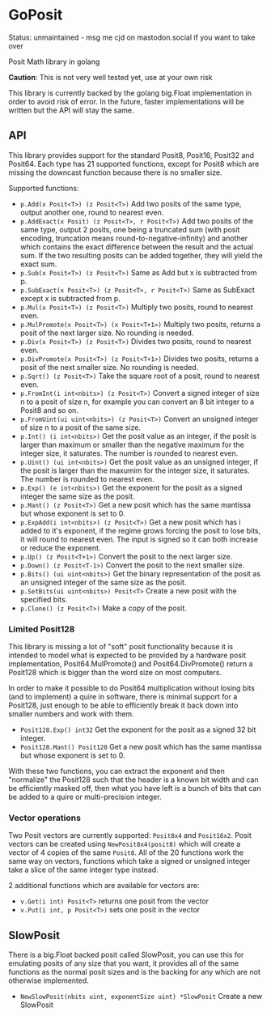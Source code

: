 # GoPosit

Status: unmaintained - msg me cjd on mastodon.social if you want to take over

Posit Math library in golang

**Caution**: This is not very well tested yet, use at your own risk

This library is currently backed by the golang big.Float implementation in order to avoid risk
of error. In the future, faster implementations will be written but the API will stay the same.

## API

This library provides support for the standard Posit8, Posit16, Posit32 and Posit64.
Each type has 21 supported functions, except for Posit8 which are missing the downcast function
because there is no smaller size.

Supported functions:

* `p.Add(x Posit<T>) (z Posit<T>)` Add two posits of the same type, output another one, round to
nearest even.
* `p.AddExact(x Posit) (z Posit<T>, r Posit<T>)` Add two posits of the same type, output 2 posits,
one being a truncated sum (with posit encoding, truncation means round-to-negative-infinity) and
another which contains the exact difference between the result and the actual sum. If the two
resulting posits can be added together, they will yield the exact sum.
* `p.Sub(x Posit<T>) (z Posit<T>)` Same as Add but x is subtracted from p.
* `p.SubExact(x Posit<T>) (z Posit<T>, r Posit<T>)` Same as SubExact except x is subtracted from p.
* `p.Mul(x Posit<T>) (z Posit<T>)` Multiply two posits, round to nearest even.
* `p.MulPromote(x Posit<T>) (x Posit<T+1>)` Multiply two posits, returns a posit of the next larger
size. No rounding is needed.
* `p.Div(x Posit<T>) (z Posit<T>)` Divides two posits, round to nearest even.
* `p.DivPromote(x Posit<T>) (z Posit<T+1>)` Divides two posits, returns a posit of the next smaller
size. No rounding is needed.
* `p.Sqrt() (z Posit<T>)` Take the square root of a posit, round to nearest even.
* `p.FromInt(i int<nbits>) (z Posit<T>)` Convert a signed integer of size n to a posit of size n,
for example you can convert an 8 bit integer to a Posit8 and so on.
* `p.FromUint(ui uint<nbits>) (z Posit<T>)` Convert an unsigned integer of size n to a posit of the
same size.
* `p.Int() (i int<nbits>)` Get the posit value as an integer, if the posit is larger than maximum
or smaller than the negative maximum for the integer size, it saturates. The number is rounded to
nearest even.
* `p.Uint() (ui int<nbits>)` Get the posit value as an unsigned integer, if the posit is larger
than the maxumim for the integer size, it saturates. The number is rounded to nearest even.
* `p.Exp() (e int<nbits>)` Get the exponent for the posit as a signed integer the same size as the
posit.
* `p.Mant() (z Posit<T>)` Get a new posit which has the same mantissa but whose exponent is set
to 0.
* `p.ExpAdd(i int<nbits>) (z Posit<T>)` Get a new posit which has i added to it's exponent, if the
regime grows forcing the posit to lose bits, it will round to nearest even. The input is signed
so it can both increase or reduce the exponent.
* `p.Up() (z Posit<T+1>)` Convert the posit to the next larger size.
* `p.Down() (z Posit<T-1>)` Convert the posit to the next smaller size.
* `p.Bits() (ui uint<nbits>)` Get the binary representation of the posit as an unsigned integer
of the same size as the posit.
* `p.SetBits(ui uint<nbits>) Posit<T>` Create a new posit with the specified bits.
* `p.Clone() (z Posit<T>)` Make a copy of the posit.


### Limited Posit128

This library is missing a lot of "soft" posit functionality because it is intended to model what
is expected to be provided by a hardware posit implementation, Posit64.MulPromote() and
Posit64.DivPromote() return a Posit128 which is bigger than the word size on most computers.

In order to make it possible to do Posit64 multiplication without losing bits (and to implement)
a quire in software, there is minimal support for a Posit128, just enough to be able to efficiently
break it back down into smaller numbers and work with them.

* `Posit128.Exp() int32` Get the exponent for the posit as a signed 32 bit integer.
* `Posit128.Mant() Posit128` Get a new posit which has the same mantissa but whose exponent is set
to 0.

With these two functions, you can extract the exponent and then "normalize" the Posit128 such that
the header is a known bit width and can be efficiently masked off, then what you have left is a
bunch of bits that can be added to a quire or multi-precision integer.


### Vector operations

Two Posit vectors are currently supported: `Posit8x4` and `Posit16x2`. Posit vectors can be created
using `NewPosit8x4(posit8)` which will create a vector of 4 copies of the same `Posit8`. All of the
20 functions work the same way on vectors, functions which take a signed or unsigned integer take
a slice of the same integer type instead.

2 additional functions which are available for vectors are:

* `v.Get(i int) Posit<T>` returns one posit from the vector
* `v.Put(i int, p Posit<T>)` sets one posit in the vector


## SlowPosit

There is a big.Float backed posit called SlowPosit, you can use this for emulating posits of any
size that you want, it provides all of the same functions as the normal posit sizes and is the
backing for any which are not otherwise implemented.

* `NewSlowPosit(nbits uint, exponentSize uint) *SlowPosit` Create a new SlowPosit
